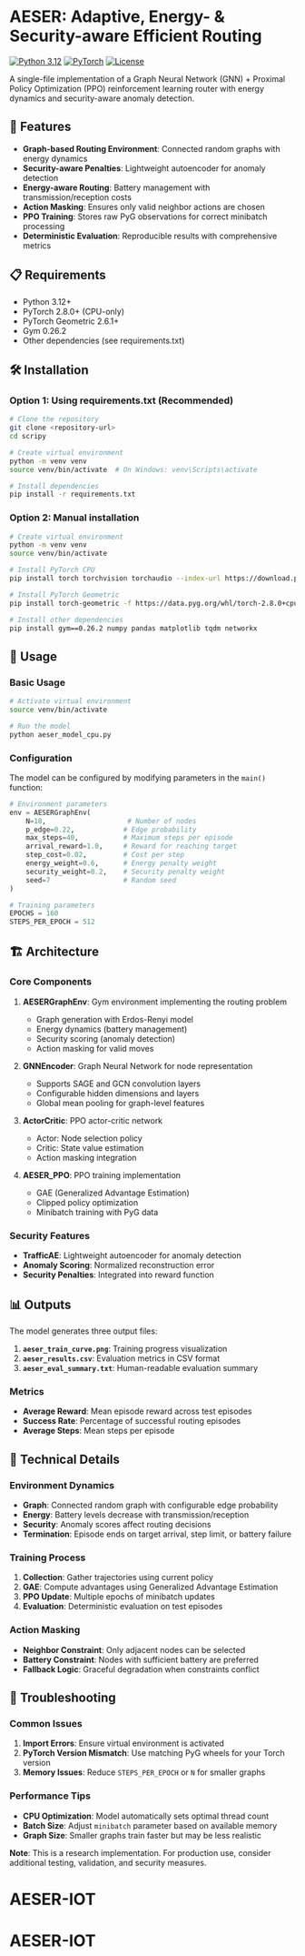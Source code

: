 # AESER: Adaptive, Energy- & Security-aware Efficient Routing

[![Python 3.12](https://img.shields.io/badge/python-3.12-blue.svg)](https://www.python.org/downloads/)
[![PyTorch](https://img.shields.io/badge/PyTorch-2.8.0%2Bcpu-red.svg)](https://pytorch.org/)
[![License](https://img.shields.io/badge/license-MIT-green.svg)](LICENSE)

A single-file implementation of a Graph Neural Network (GNN) + Proximal Policy Optimization (PPO) reinforcement learning router with energy dynamics and security-aware anomaly detection.

## 🚀 Features

- **Graph-based Routing Environment**: Connected random graphs with energy dynamics
- **Security-aware Penalties**: Lightweight autoencoder for anomaly detection
- **Energy-aware Routing**: Battery management with transmission/reception costs
- **Action Masking**: Ensures only valid neighbor actions are chosen
- **PPO Training**: Stores raw PyG observations for correct minibatch processing
- **Deterministic Evaluation**: Reproducible results with comprehensive metrics

## 📋 Requirements

- Python 3.12+
- PyTorch 2.8.0+ (CPU-only)
- PyTorch Geometric 2.6.1+
- Gym 0.26.2
- Other dependencies (see requirements.txt)

## 🛠️ Installation

### Option 1: Using requirements.txt (Recommended)

```bash
# Clone the repository
git clone <repository-url>
cd scripy

# Create virtual environment
python -m venv venv
source venv/bin/activate  # On Windows: venv\Scripts\activate

# Install dependencies
pip install -r requirements.txt
```

### Option 2: Manual installation

```bash
# Create virtual environment
python -m venv venv
source venv/bin/activate

# Install PyTorch CPU
pip install torch torchvision torchaudio --index-url https://download.pytorch.org/whl/cpu

# Install PyTorch Geometric
pip install torch-geometric -f https://data.pyg.org/whl/torch-2.8.0+cpu.html

# Install other dependencies
pip install gym==0.26.2 numpy pandas matplotlib tqdm networkx
```

## 🎯 Usage

### Basic Usage

```bash
# Activate virtual environment
source venv/bin/activate

# Run the model
python aeser_model_cpu.py
```

### Configuration

The model can be configured by modifying parameters in the `main()` function:

```python
# Environment parameters
env = AESERGraphEnv(
    N=18,                    # Number of nodes
    p_edge=0.22,            # Edge probability
    max_steps=40,           # Maximum steps per episode
    arrival_reward=1.0,     # Reward for reaching target
    step_cost=0.02,         # Cost per step
    energy_weight=0.6,      # Energy penalty weight
    security_weight=0.2,    # Security penalty weight
    seed=7                  # Random seed
)

# Training parameters
EPOCHS = 160
STEPS_PER_EPOCH = 512
```

## 🏗️ Architecture

### Core Components

1. **AESERGraphEnv**: Gym environment implementing the routing problem
   - Graph generation with Erdos-Renyi model
   - Energy dynamics (battery management)
   - Security scoring (anomaly detection)
   - Action masking for valid moves

2. **GNNEncoder**: Graph Neural Network for node representation
   - Supports SAGE and GCN convolution layers
   - Configurable hidden dimensions and layers
   - Global mean pooling for graph-level features

3. **ActorCritic**: PPO actor-critic network
   - Actor: Node selection policy
   - Critic: State value estimation
   - Action masking integration

4. **AESER_PPO**: PPO training implementation
   - GAE (Generalized Advantage Estimation)
   - Clipped policy optimization
   - Minibatch training with PyG data

### Security Features

- **TrafficAE**: Lightweight autoencoder for anomaly detection
- **Anomaly Scoring**: Normalized reconstruction error
- **Security Penalties**: Integrated into reward function

## 📊 Outputs

The model generates three output files:

1. **`aeser_train_curve.png`**: Training progress visualization
2. **`aeser_results.csv`**: Evaluation metrics in CSV format
3. **`aeser_eval_summary.txt`**: Human-readable evaluation summary

### Metrics

- **Average Reward**: Mean episode reward across test episodes
- **Success Rate**: Percentage of successful routing episodes
- **Average Steps**: Mean steps per episode

## 🔧 Technical Details

### Environment Dynamics

- **Graph**: Connected random graph with configurable edge probability
- **Energy**: Battery levels decrease with transmission/reception
- **Security**: Anomaly scores affect routing decisions
- **Termination**: Episode ends on target arrival, step limit, or battery failure

### Training Process

1. **Collection**: Gather trajectories using current policy
2. **GAE**: Compute advantages using Generalized Advantage Estimation
3. **PPO Update**: Multiple epochs of minibatch updates
4. **Evaluation**: Deterministic evaluation on test episodes

### Action Masking

- **Neighbor Constraint**: Only adjacent nodes can be selected
- **Battery Constraint**: Nodes with sufficient battery are preferred
- **Fallback Logic**: Graceful degradation when constraints conflict

## 🚨 Troubleshooting

### Common Issues

1. **Import Errors**: Ensure virtual environment is activated
2. **PyTorch Version Mismatch**: Use matching PyG wheels for your Torch version
3. **Memory Issues**: Reduce `STEPS_PER_EPOCH` or `N` for smaller graphs

### Performance Tips

- **CPU Optimization**: Model automatically sets optimal thread count
- **Batch Size**: Adjust `minibatch` parameter based on available memory
- **Graph Size**: Smaller graphs train faster but may be less realistic

**Note**: This is a research implementation. For production use, consider additional testing, validation, and security measures.
# AESER-IOT
# AESER-IOT
